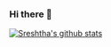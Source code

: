 ### Hi there 👋

[![Sreshtha's github stats](https://github-readme-stats.vercel.app/api?username=sreshtha10&?hide=issues,prs)](https://github.com/anuraghazra/github-readme-stats)
